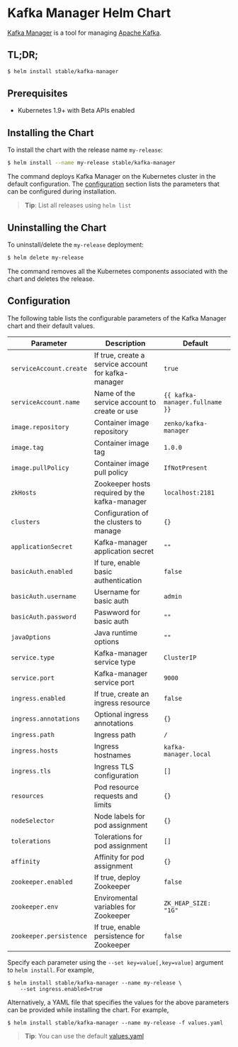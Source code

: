 # Kafka Manager Helm Chart

[Kafka Manager](https://github.com/yahoo/kafka-manager) is a tool for managing [Apache Kafka](http://kafka.apache.org/).

## TL;DR;

```bash
$ helm install stable/kafka-manager
```

## Prerequisites

- Kubernetes 1.9+ with Beta APIs enabled

## Installing the Chart

To install the chart with the release name `my-release`:

```bash
$ helm install --name my-release stable/kafka-manager
```

The command deploys Kafka Manager on the Kubernetes cluster in the default configuration. The [configuration](#configuration) section lists the parameters that can be configured during installation.

> **Tip**: List all releases using `helm list`

## Uninstalling the Chart

To uninstall/delete the `my-release` deployment:

```bash
$ helm delete my-release
```

The command removes all the Kubernetes components associated with the chart and deletes the release.

## Configuration

The following table lists the configurable parameters of the Kafka Manager chart and their default values.

Parameter | Description | Default
--------- | ----------- | -------
`serviceAccount.create` | If true, create a service account for kafka-manager | `true`
`serviceAccount.name` | Name of the service account to create or use | `{{ kafka-manager.fullname }}`
`image.repository` | Container image repository | `zenko/kafka-manager`
`image.tag` | Container image tag | `1.0.0`
`image.pullPolicy` | Container image pull policy | `IfNotPresent`
`zkHosts` | Zookeeper hosts required by the kafka-manager | `localhost:2181`
`clusters` | Configuration of the clusters to manage | `{}`
`applicationSecret` | Kafka-manager application secret | `""`
`basicAuth.enabled` | If ture, enable basic authentication | `false`
`basicAuth.username` | Username for basic auth | `admin`
`basicAuth.password` | Paswword for basic auth | `""`
`javaOptions` | Java runtime options | `""`
`service.type` | Kafka-manager service type | `ClusterIP`
`service.port` | Kafka-manager service port | `9000`
`ingress.enabled` | If true, create an ingress resource | `false`
`ingress.annotations` | Optional ingress annotations | `{}`
`ingress.path` | Ingress path | `/`
`ingress.hosts` | Ingress hostnames | `kafka-manager.local`
`ingress.tls` | Ingress TLS configuration | `[]`
`resources` | Pod resource requests and limits | `{}`
`nodeSelector` | Node labels for pod assignment | `{}`
`tolerations` | Tolerations for pod assignment | `[]`
`affinity` | Affinity for pod assignment | `{}`
`zookeeper.enabled` | If true, deploy Zookeeper | `false`
`zookeeper.env` | Enviromental variables for Zookeeper | `ZK_HEAP_SIZE: "1G"`
`zookeeper.persistence` | If true, enable persistence for Zookeeper | `false`

Specify each parameter using the `--set key=value[,key=value]` argument to `helm install`. For example,

```console
$ helm install stable/kafka-manager --name my-release \
    --set ingress.enabled=true
```

Alternatively, a YAML file that specifies the values for the above parameters can be provided while installing the chart. For example,

```console
$ helm install stable/kafka-manager --name my-release -f values.yaml
```

> **Tip**: You can use the default [values.yaml](values.yaml)
